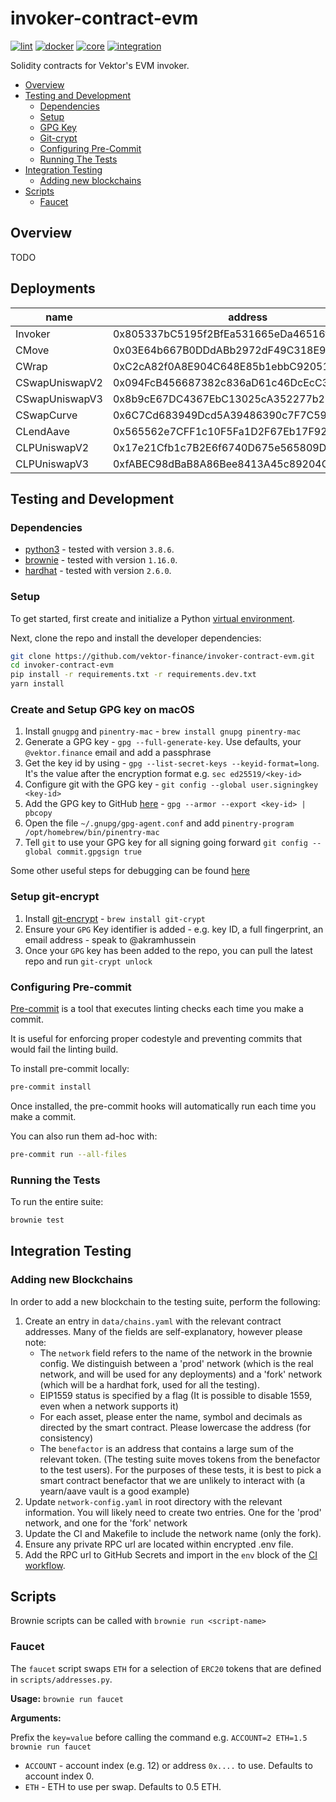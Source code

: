 # invoker-contract-evm

[![lint](https://github.com/vektor-finance/invoker-contract-evm/actions/workflows/lint.yaml/badge.svg)](https://github.com/vektor-finance/invoker-contract-evm/actions/workflows/lint.yaml)
[![docker](https://github.com/vektor-finance/invoker-contract-evm/actions/workflows/docker.yaml/badge.svg)](https://github.com/vektor-finance/invoker-contract-evm/actions/workflows/docker.yaml)
[![core](https://github.com/vektor-finance/invoker-contract-evm/actions/workflows/core.yaml/badge.svg)](https://github.com/vektor-finance/invoker-contract-evm/actions/workflows/core.yaml)
[![integration](https://github.com/vektor-finance/invoker-contract-evm/actions/workflows/integration.yaml/badge.svg)](https://github.com/vektor-finance/invoker-contract-evm/actions/workflows/integration.yaml)

Solidity contracts for Vektor's EVM invoker.

- [Overview](#overview)
- [Testing and Development](#testing-and-development)
  - [Dependencies](#dependencies)
  - [Setup](#setup)
  - [GPG Key](#create-and-setup-gpg-key-on-macos)
  - [Git-crypt](#setup-git-encrypt)
  - [Configuring Pre-Commit](#configuring-pre-commit)
  - [Running The Tests](#running-the-tests)
- [Integration Testing](#integration-testing)
  - [Adding new blockchains](#adding-new-blockchains)
- [Scripts](#scripts)
  - [Faucet](#faucet)

## Overview

TODO

## Deployments

| name           | address                                       |
|----------------|-----------------------------------------------|
| Invoker        | 0x805337bC5195f2BfEa531665eDa46516fa493949    |
| CMove          | 0x03E64b667B0DDdABb2972dF49C318E96D414E87f    |
| CWrap          | 0xC2cA82f0A8E904C648E85b1ebbC92051Fb53399e    |
| CSwapUniswapV2 | 0x094FcB456687382c836aD61c46DcEcC3C2b88911    |
| CSwapUniswapV3 | 0x8b9cE67DC4367EbC13025cA352277b2b4A1B30Ee    |
| CSwapCurve     | 0x6C7Cd683949Dcd5A39486390c7F7C59a55309ce1    |
| CLendAave      | 0x565562e7CFF1c10F5Fa1D2F67Eb17F92b846b490    |
| CLPUniswapV2   | 0x17e21Cfb1c7B2E6f6740D675e565809D357E38E9    |
| CLPUniswapV3   | 0xfABEC98dBaB8A86Bee8413A45c89204CcB8bc865    |

## Testing and Development

### Dependencies

- [python3](https://www.python.org/downloads/release/python/) - tested with version `3.8.6`.
- [brownie](https://github.com/iamdefinitelyahuman/brownie) - tested with version `1.16.0`.
- [hardhat](https://hardhat.org/) - tested with version `2.6.0`.

### Setup

To get started, first create and initialize a Python [virtual environment](https://docs.python.org/3/library/venv.html).

Next, clone the repo and install the developer dependencies:

```bash
git clone https://github.com/vektor-finance/invoker-contract-evm.git
cd invoker-contract-evm
pip install -r requirements.txt -r requirements.dev.txt
yarn install
```

### Create and Setup GPG key on macOS

1. Install `gnugpg` and `pinentry-mac` - `brew install gnupg pinentry-mac`
2. Generate a GPG key - `gpg --full-generate-key`. Use defaults, your `@vektor.finance` email and add a passphrase
3. Get the key id by using - `gpg --list-secret-keys --keyid-format=long`. It's the value after the encryption format e.g. `sec ed25519/<key-id>`
4. Configure git with the GPG key - `git config --global user.signingkey <key-id>`
5. Add the GPG key to GitHub [here](https://github.com/settings/gpg/new) - `gpg --armor --export <key-id> | pbcopy`
6. Open the file `~/.gnupg/gpg-agent.conf` and add `pinentry-program /opt/homebrew/bin/pinentry-mac`
7. Tell `git` to use your GPG key for all signing going forward `git config --global commit.gpgsign true`

Some other useful steps for debugging can be found [here](https://gist.github.com/troyfontaine/18c9146295168ee9ca2b30c00bd1b41e)

### Setup git-encrypt

1. Install [git-encrypt](https://github.com/AGWA/git-crypt/blob/master/INSTALL.md) - `brew install git-crypt`
2. Ensure your `GPG` Key identifier is added - e.g. key ID, a full fingerprint, an email address - speak to @akramhussein
3. Once your `GPG` key has been added to the repo, you can pull the latest repo and run `git-crypt unlock`

### Configuring Pre-commit

[Pre-commit](https://pre-commit.com/) is a tool that executes linting checks each time you make a commit.

It is useful for enforcing proper codestyle and preventing commits that would fail the linting build.

To install pre-commit locally:

```bash
pre-commit install
```

Once installed, the pre-commit hooks will automatically run each time you make a commit.

You can also run them ad-hoc with:

```bash
pre-commit run --all-files
```

### Running the Tests

To run the entire suite:

```bash
brownie test
```

## Integration Testing

### Adding new Blockchains

In order to add a new blockchain to the testing suite, perform the following:

1. Create an entry in `data/chains.yaml` with the relevant contract addresses.
Many of the fields are self-explanatory, however please note:
    - The `network` field refers to the name of the network in the brownie config. We distinguish between a 'prod' network (which is the real network, and will be used for any deployments) and a 'fork' network (which will be a hardhat fork, used for all the testing).
    - EIP1559 status is specified by a flag (It is possible to disable 1559, even when a network supports it)
    - For each asset, please enter the name, symbol and decimals as directed by the smart contract. Please lowercase the address (for consistency)
    - The `benefactor` is an address that contains a large sum of the relevant token. (The testing suite moves tokens from the benefactor to the test users). For the purposes of these tests, it is best to pick a smart contract benefactor that we are unlikely to interact with (a yearn/aave vault is a good example)
2. Update `network-config.yaml` in root directory with the relevant information. You will likely need to create two entries. One for the 'prod' network, and one for the 'fork' network
3. Update the CI and Makefile to include the network name (only the fork).
4. Ensure any private RPC url are located within encrypted .env file.
5. Add the RPC url to GitHub Secrets and import in the `env` block of the [CI workflow](.github/workflows/main.yaml).

## Scripts

Brownie scripts can be called with `brownie run <script-name>`

### Faucet

The `faucet` script swaps `ETH` for a selection of `ERC20` tokens that are defined in `scripts/addresses.py`.

**Usage:** `brownie run faucet`

**Arguments:**

Prefix the `key=value` before calling the command e.g. `ACCOUNT=2 ETH=1.5 brownie run faucet`

- `ACCOUNT` - account index (e.g. 12) or address `0x....` to use. Defaults to account index 0.
- `ETH` - ETH to use per swap. Defaults to 0.5 ETH.
